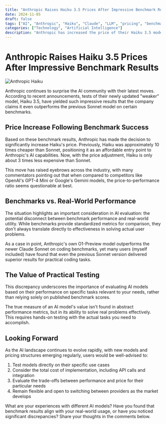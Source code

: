```yaml
---
title: "Anthropic Raises Haiku 3.5 Prices After Impressive Benchmark Results"
date: 2024-11-05
draft: false
tags: ["AI", "Anthropic", "Haiku", "Claude", "LLM", "pricing", "benchmarks"]
categories: ["Technology", "Artificial Intelligence"]
description: "Anthropic has increased the price of their Haiku 3.5 model after claiming benchmark results that surpass the previous Sonnet model, raising questions about the relationship between benchmarks and real-world performance."
---
```


# Anthropic Raises Haiku 3.5 Prices After Impressive Benchmark Results

![Anthropic Haiku](/posts/anthropic-haiku-update/images/anthropic-haiku.jpg)

Anthropic continues to surprise the AI community with their latest moves. According to recent announcements, tests of their newly updated "weaker" model, Haiku 3.5, have yielded such impressive results that the company claims it even outperforms the previous Sonnet model on certain benchmarks.

## Price Increase Following Benchmark Success

Based on these benchmark results, Anthropic has made the decision to significantly increase Haiku's price. Previously, Haiku was approximately 10 times cheaper than Sonnet, positioning it as an affordable entry point to Anthropic's AI capabilities. Now, with the price adjustment, Haiku is only about 3 times less expensive than Sonnet.

This move has raised eyebrows across the industry, with many commentators pointing out that when compared to competitors like OpenAI's GPT-4 Mini or Google's Gemini models, the price-to-performance ratio seems questionable at best.

## Benchmarks vs. Real-World Performance

The situation highlights an important consideration in AI evaluation: the potential disconnect between benchmark performance and real-world utility. While benchmarks provide standardized metrics for comparison, they don't always translate directly to effectiveness in solving actual user problems.

As a case in point, Anthropic's own O1-Preview model outperforms the newer Claude Sonnet on coding benchmarks, yet many users (myself included) have found that even the previous Sonnet version delivered superior results for practical coding tasks.

## The Value of Practical Testing

This discrepancy underscores the importance of evaluating AI models based on their performance on specific tasks relevant to your needs, rather than relying solely on published benchmark scores.

The true measure of an AI model's value isn't found in abstract performance metrics, but in its ability to solve real problems effectively. This requires hands-on testing with the actual tasks you need to accomplish.

## Looking Forward

As the AI landscape continues to evolve rapidly, with new models and pricing structures emerging regularly, users would be well-advised to:

1. Test models directly on their specific use cases
2. Consider the total cost of implementation, including API calls and integration
3. Evaluate the trade-offs between performance and price for their particular needs
4. Remain flexible and open to switching between providers as the market develops

What are your experiences with different AI models? Have you found that benchmark results align with your real-world usage, or have you noticed significant discrepancies? Share your thoughts in the comments below. 